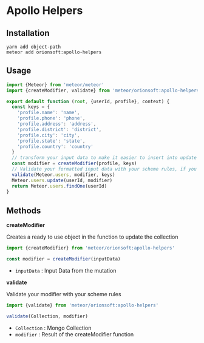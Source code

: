# Apollo Helpers


## Installation

    yarn add object-path
    meteor add orionsoft:apollo-helpers

## Usage

```javascript
import {Meteor} from 'meteor/meteor'
import {createModifier, validate} from 'meteor/orionsoft:apollo-helpers'

export default function (root, {userId, profile}, context) {
  const keys = {
    'profile.name': 'name',
    'profile.phone': 'phone',
    'profile.address': 'address',
    'profile.district': 'district',
    'profile.city': 'city',
    'profile.state': 'state',
    'profile.country': 'country'
  }
  // transform your input data to make it easier to insert into update function 
  const modifier = createModifier(profile, keys)
  // Validate your formatted input data with your scheme rules, if you have any error return a friendly object with your error
  validate(Meteor.users, modifier, keys)
  Meteor.users.update(userId, modifier)
  return Meteor.users.findOne(userId)
}
```
## Methods
**createModifier**

Creates a ready to use object in the function to update the collection

```javascript
import {createModifier} from 'meteor/orionsoft:apollo-helpers'

const modifier = createModifier(inputData)
```
- ```inputData``` : Input Data from the mutation 


**validate**

Validate your modifier with your scheme rules

```javascript
import {validate} from 'meteor/orionsoft:apollo-helpers'

validate(Collection, modifier)
```
- ```Collection``` : Mongo Collection
- ```modifier``` : Result of the createModifier function
